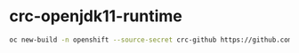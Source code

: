 # crc-openjdk11-runtime

```bash
oc new-build -n openshift --source-secret crc-github https://github.com/mopanowicz/crc.git --context-dir s2i/crc-openjdk11-runtime --name crc-openjdk11-runtime
```
